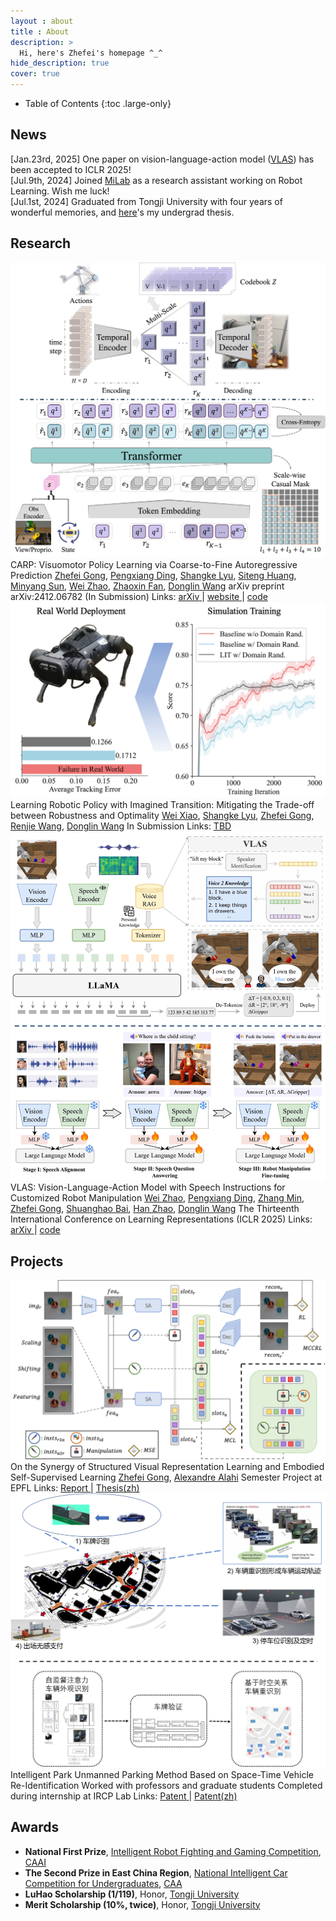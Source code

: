 ```yaml
---
layout : about 
title : About
description: >
  Hi, here's Zhefei's homepage ^_^
hide_description: true
cover: true
---
```


<!--************************************************************************************************-->

<!--author-->

<!--************************************************************************************************-->

- Table of Contents
{:toc .large-only}

<!--************************************************************************************************-->
## News
<div class="news-container">
  
  <!-- <div class="news-year">2024</div> -->

  <div class="news-item">
    <span class="news-date">[Jan.23rd, 2025]</span>
    <span class="news-content"> 
    One paper on vision-language-action model (<a href='https://openreview.net/pdf?id=K4FAFNRpko'>VLAS</a>) has been accepted to ICLR 2025!
    </span>
  </div>

  <div class="news-item">
    <span class="news-date">[Jul.9th, 2024]</span>
    <span class="news-content"> Joined <a href='https://milab.westlake.edu.cn/'>MiLab</a> as a research assistant working on Robot Learning. 
    Wish me luck!
    </span>
  </div>
  
  <div class="news-item">
    <span class="news-date">[Jul.1st, 2024]</span>
    <span class="news-content"> Graduated from Tongji University with four years of wonderful memories, and 
    <a href='https://drive.google.com/file/d/14F0JhJal6xMuzaZatx5il6MBJ4PajbbO/view?usp=drive_link'>here</a>'s my undergrad thesis.
    </span>
  </div>
  
  <!-- <div class="news-item">
    <span class="news-date">[2024-05]</span>
    <a href="#">Impact of ChatGPT in AI review (co-authored paper) is accepted at ICML 2024 (oral).</a>
  </div>
  <div class="news-item">
    <span class="news-date">[2024-03]</span>
    <a href="#">New York Times opinion on AI-generated articles (co-authored manuscript).</a>
  </div>
  <div class="news-item">
    <span class="news-date">[2024-01]</span>
    <a href="#">New study on off-label and off-guideline cancer therapy usage is accepted in Cell Reports Medicine.</a>
  </div>
  <div class="news-year">2023</div>
  <div class="news-item">
    <span class="news-date">[2023-12]</span>
    <a href="#">New study on resilience to Alzheimer's disease is published in Frontiers in Neuroscience.</a>
  </div>
  <div class="news-item">
    <span class="news-date">[2023-11]</span>
    <a href="#">Flash talk at Stanford Pathology (Video).</a>
  </div>
  <div class="news-item">
    <span class="news-date">[2023-10]</span>
    <a href="#">Huang et al. invited commentary on resilience to AD is published in Neuroscience Insights.</a>
  </div>
  <div class="news-item">
    <span class="news-date">[2023-09]</span>
    <a href="#">Visual-language AI for pathology is featured on Nature Medicine September 2023 cover story.</a>
  </div>
  <div class="news-item">
    <span class="news-date">[2023-08]</span>
    <a href="#">Huang, Bianchi et al. Visual-language AI for pathology is published in Nature Medicine.</a>
  </div>
  <div class="news-item">
    <span class="news-date">[2023-05]</span>
    <a href="#">Huang et al. Brain proteomic analysis is published in Nature Communications.</a>
  </div>
  <div class="news-item">
    <span class="news-date">[2023-03]</span>
    <a href="#">nuclei.io is spotlighted in the Stanford Catalyst 2023 cohort (News).</a>
  </div>
  <div class="news-item">
    <span class="news-date">[2023-01]</span>
    <a href="#">Huang et al. Multi-modal pathology imaging analysis is published in NPJ (Nature Partner Journals) Precision Oncology.</a>
  </div> -->

</div>

<!--************************************************************************************************-->
## Research

<!-- CARP -->
<div class="publication">
  <!-- SHOWCASE -->
  <div class="pub-image">
    <img src="/assets/publications/carp_frame.png" alt="CARP">
  </div>
  <!-- INFORMATION -->
  <div class="pub-info">
    <!-- Title -->
    <span class="bold-title">CARP: Visuomotor Policy Learning via Coarse-to-Fine Autoregressive Prediction</span>
    <!-- Authors -->
    <span class="pub-authors">
    <a href="/"><span class="bold-light">Zhefei Gong</span></a>, 
    <a href="https://dingpx.github.io/">Pengxiang Ding</a>, 
    <a href="https://scholar.google.com/citations?user=3_DtxJ8AAAAJ">Shangke Lyu</a>, 
    <a href="https://kyonhuang.top/">Siteng Huang</a>, 
    <a href="/">Minyang Sun</a>, 
    <a href="/">Wei Zhao</a>, 
    <a href="https://zhaoxinf.github.io/">Zhaoxin Fan</a>, 
    <a href="https://en.westlake.edu.cn/faculty/donglin-wang.html">Donglin Wang</a>
    </span>
    <!-- Info -->
    <span class="bold-italic">arXiv preprint arXiv:2412.06782 (In Submission)</span>
    <!-- Link -->
    <span class="pub-links">Links:
    <!-- <a href="/">
      <span class="bold-light">TBD</span>
    </a> -->
    <a href="https://arxiv.org/abs/2412.06782">
      <span class="bold-light">arXiv</span>
    </a> | 
    <a href="https://carp-robot.github.io/">
      <span class="bold-light">website</span>
    </a> | 
    <a href="https://github.com/ZhefeiGong/carp">
      <span class="bold-light">code</span>
    </a>
    </span>
  </div>
</div>

<!-- LIT -->
<div class="publication">
  <!-- SHOWCASE -->
  <div class="pub-image">
    <img src="/assets/publications/lit_teaser.png" alt="LIT">
  </div>
  <!-- INFORMATION -->
  <div class="pub-info">
    <!-- Title -->
    <span class="bold-title">Learning Robotic Policy with Imagined Transition: Mitigating the Trade-off between Robustness and Optimality</span>
    <!-- Authors -->
    <span class="pub-authors">
    <a href="https://xiaowei-i.github.io/">Wei Xiao</a>, 
    <a href="https://scholar.google.com/citations?user=3_DtxJ8AAAAJ">Shangke Lyu</a>, 
    <a href="/"><span class="bold-light">Zhefei Gong</span></a>, 
    <a href="/">Renjie Wang</a>, 
    <a href="https://en.westlake.edu.cn/faculty/donglin-wang.html">Donglin Wang</a>
    </span>
    <!-- Info -->
    <span class="bold-italic">In Submission</span>
    <!-- Link -->
    <span class="pub-links">Links:
    <a href="/">
      <span class="bold-light">TBD</span>
    </a>
    <!-- <a href="https://arxiv.org/abs/2412.06782">
      <span class="bold-light">arXiv</span>
    </a> | 
    <a href="https://carp-robot.github.io/">
      <span class="bold-light">website</span>
    </a> | 
    <a href="https://github.com/ZhefeiGong/carp">
      <span class="bold-light">code</span>
    </a> -->
    </span>
  </div>
</div>

<!-- VLAS -->
<div class="publication">
  <!-- SHOWCASE -->
  <div class="pub-image">
    <img src="/assets/publications/vlas_frame.png" alt="VLAS">
  </div>
  <!-- INFORMATION -->
  <div class="pub-info">
    <!-- Title -->
    <span class="bold-title">VLAS: Vision-Language-Action Model with Speech Instructions for Customized Robot Manipulation</span>
    <!-- Authors -->
    <span class="pub-authors">
    <a href="/">Wei Zhao</a>, 
    <a href="https://dingpx.github.io/">Pengxiang Ding</a>, 
    <a href="/">Zhang Min</a>, 
    <a href="/"><span class="bold-light">Zhefei Gong</span></a>, 
    <a href="https://baishuanghao.github.io/">Shuanghao Bai</a>, 
    <a href="https://h-zhao1997.github.io/">Han Zhao</a>, 
    <a href="https://en.westlake.edu.cn/faculty/donglin-wang.html">Donglin Wang</a>
    </span>
    <!-- Info -->
    <span class="bold-italic">The Thirteenth International Conference on Learning Representations (ICLR 2025)</span>
    <!-- Link -->
    <span class="pub-links">Links:
    <a href="https://arxiv.org/abs/2502.13508">
      <span class="bold-light">arXiv</span>
    </a> | 
    <a href="https://github.com/whichwhichgone/VLAS">
      <span class="bold-light">code</span>
    </a>
    </span>
  </div>
</div>

<!-- Next Research Publication -->


<!--************************************************************************************************-->
## Projects

<!-- Manipulation Consistency -->
<div class="publication">
  <!-- SHOWCASE -->
  <div class="pub-image">
    <img src="/assets/publications/SlotMaCo_frame.png" alt="Manipulation-Consistency"> 
  </div>
  <!-- INFORMATION -->
  <div class="pub-info">
    <!-- Title -->
    <span class="bold-title">On the Synergy of Structured Visual Representation Learning and Embodied Self-Supervised Learning</span>
    <!-- Authors -->
    <span class="pub-authors">
    <a href="/"><span class="bold-light">Zhefei Gong</span></a>, 
    <a href="https://scholar.google.com/citations?user=UIhXQ64AAAAJ&hl=en">Alexandre Alahi</a>
    </span>
    <!-- Info -->
    <span class="bold-italic">Semester Project at EPFL</span>
    <!-- Link -->
    <span class="pub-links">Links:
    <a href="https://drive.google.com/file/d/1KNuARoVHr2YTLLI7xYFpCStODf1jF1Pa/view?usp=sharing">
      <span class="bold-light">Report</span>
    </a> | 
    <a href="https://drive.google.com/file/d/14F0JhJal6xMuzaZatx5il6MBJ4PajbbO/view?usp=drive_link">
      <span class="bold-light">Thesis(zh)</span>
    </a>
    </span>
  </div>
</div>

<!-- Ve-Re-Id Patent -->
<div class="publication">
  <!-- SHOWCASE -->
  <div class="pub-image">
    <img src="/assets/publications/ve_reid.png" alt="Vehicle-ReIdentification">
  </div>
  <!-- INFORMATION -->
  <div class="pub-info">
    <!-- Title -->
    <span class="bold-title">Intelligent Park Unmanned Parking Method Based on Space-Time Vehicle Re-Identification</span>
    <!-- Authors -->
    <span class="pub-authors">Worked with professors and graduate students</span>
    <!-- Info -->
    <span class="bold-italic">Completed during internship at IRCP Lab</span>
    <!-- Link -->
    <span class="pub-links">Links: 
    <a href="https://patents.google.com/patent/CN116343522B/en?oq=CN+116343522+B">
      <span class="bold-light">Patent</span>
    </a> | 
    <a href="https://drive.google.com/file/d/1eofhNzxGqa-PXgc0ou0QMJjxILFHGYiK/view?usp=drive_link">
      <span class="bold-light">Patent(zh)</span>
    </a> 
    </span>
  </div>
</div>

<!-- Next Research Project -->


<!--************************************************************************************************-->
## Awards

* **National First Prize**, [Intelligent Robot Fighting and Gaming Competition](http://www.robo-maker.org/), [CAAI](https://en.caai.cn/)
* **The Second Prize in East China Region**, [National Intelligent Car Competition for Undergraduates](https://www.smartcar.zone/), [CAA](http://en.caa.org.cn/)
* **LuHao Scholarship (1/119)**, Honor, [Tongji University](https://en.tongji.edu.cn/p/#/)
* **Merit Scholarship (10%, twice)**, Honor, [Tongji University](https://en.tongji.edu.cn/p/#/)


<!--************************************************************************************************-->
<div style="display:none">
<a href="https://clustrmaps.com/site/1bz34" title="Visit tracker">
<img src="//clustrmaps.com/map_v2.png?cl=080808&w=a&t=n&d=Ad3TviOqDHsVtOCYhcgps89JxsZQA9CUrbaly3rhfLM&co=ffffff&ct=808080" />
</a>
</div>
